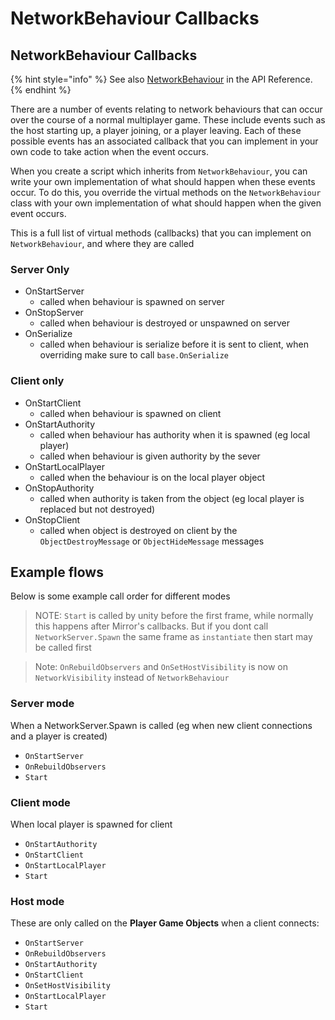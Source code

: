 # NetworkBehaviour Callbacks

## NetworkBehaviour Callbacks <a href="#networkbehaviour-callbacks" id="networkbehaviour-callbacks"></a>

{% hint style="info" %}
See also [NetworkBehaviour](https://storage.googleapis.com/mirror-api-docs/html/db/d21/class\_mirror\_1\_1\_network\_behaviour.html) in the API Reference.
{% endhint %}

There are a number of events relating to network behaviours that can occur over the course of a normal multiplayer game. These include events such as the host starting up, a player joining, or a player leaving. Each of these possible events has an associated callback that you can implement in your own code to take action when the event occurs.

When you create a script which inherits from `NetworkBehaviour`, you can write your own implementation of what should happen when these events occur. To do this, you override the virtual methods on the `NetworkBehaviour` class with your own implementation of what should happen when the given event occurs.

This is a full list of virtual methods (callbacks) that you can implement on `NetworkBehaviour`, and where they are called

### Server Only <a href="#server-only" id="server-only"></a>

* OnStartServer
  * called when behaviour is spawned on server
* OnStopServer
  * called when behaviour is destroyed or unspawned on server
* OnSerialize
  * called when behaviour is serialize before it is sent to client, when overriding make sure to call `base.OnSerialize`

### Client only <a href="#client-only" id="client-only"></a>

* OnStartClient
  * called when behaviour is spawned on client
* OnStartAuthority
  * called when behaviour has authority when it is spawned (eg local player)
  * called when behaviour is given authority by the sever
* OnStartLocalPlayer
  * called when the behaviour is on the local player object
* OnStopAuthority
  * called when authority is taken from the object (eg local player is replaced but not destroyed)
* OnStopClient
  * called when object is destroyed on client by the `ObjectDestroyMessage` or `ObjectHideMessage` messages

## Example flows <a href="#example-flows" id="example-flows"></a>

Below is some example call order for different modes

> NOTE: `Start` is called by unity before the first frame, while normally this happens after Mirror's callbacks. But if you dont call `NetworkServer.Spawn` the same frame as `instantiate` then start may be called first

> Note: `OnRebuildObservers` and `OnSetHostVisibility` is now on `NetworkVisibility` instead of `NetworkBehaviour`

### Server mode <a href="#server-mode" id="server-mode"></a>

When a NetworkServer.Spawn is called (eg when new client connections and a player is created)

* `OnStartServer`
* `OnRebuildObservers`
* `Start`

### Client mode <a href="#client-mode" id="client-mode"></a>

When local player is spawned for client

* `OnStartAuthority`
* `OnStartClient`
* `OnStartLocalPlayer`
* `Start`

### Host mode <a href="#host-mode" id="host-mode"></a>

These are only called on the **Player Game Objects** when a client connects:

* `OnStartServer`
* `OnRebuildObservers`
* `OnStartAuthority`
* `OnStartClient`
* `OnSetHostVisibility`
* `OnStartLocalPlayer`
* `Start`
